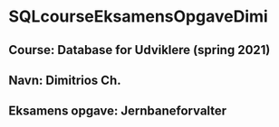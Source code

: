 # SQLcourseEksamensOpgaveDimi

## Course: Database for Udviklere (spring 2021)
## Navn: Dimitrios Ch.
## Eksamens opgave: Jernbaneforvalter

